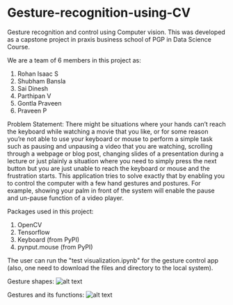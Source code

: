 # Gesture-recognition-using-CV
Gesture recognition and control using Computer vision. 
This was developed as a capstone project in praxis business school of PGP in Data Science Course.

We are a team of 6 members in this project as:
  1. Rohan Isaac S
  2. Shubham Bansla
  3. Sai Dinesh
  4. Parthipan V
  5. Gontla Praveen
  6. Praveen P

Problem Statement:
There might be situations where your hands can’t reach the keyboard while watching a movie that you like, or for some reason you’re not able to use your keyboard or mouse to perform a simple task such as pausing and unpausing a video that you are watching, scrolling through a webpage or blog post, changing slides of a presentation during a lecture or just plainly a situation where you need to simply press the next button but you are just unable to reach the keyboard or mouse and the frustration starts.
This application tries to solve exactly that by enabling you to control the computer with a few hand gestures and postures. For example, showing your palm in front of the system will enable the pause and un-pause function of a video player.


Packages used in this project:

  1. OpenCV
  2. Tensorflow
  3. Keyboard (from PyPI)
  4. pynput.mouse (from PyPI)
  
The user can run the "test visualization.ipynb" for the gesture control app (also, one need to download the files and directory to the local system).

Gesture shapes:
![alt text](https://github.com/rogyizac/Gesture-recognition-using-CV/blob/master/gesture%20shapes.JPG/to/img.png)

Gestures and its functions:
![alt text](https://github.com/rogyizac/Gesture-recognition-using-CV/blob/master/Gesture%20and%20its%20functions.JPG/to/img.png)


